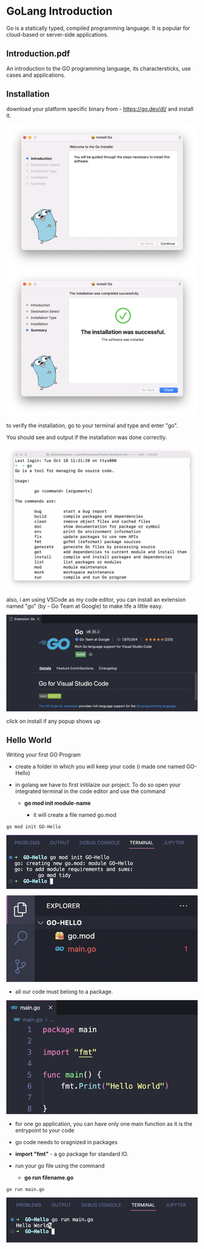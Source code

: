 # GoLang Introduction 

Go is a statically typed, compiled programming language. It is popular for cloud-based or server-side applications.



## Introduction.pdf 
An introduction to the GO programming language, its charactersticks, use cases and applications.



## Installation 

download your platform specific binary from - https://go.dev/dl/ and install it.

![goins_1.png](/.pics/001/goins_1.png)
![goins_2.png](/.pics/001/goins_2.png)

to verify the installation, go to your terminal and type and enter "go".

You should see and output if the installation was done correctly.

![verify.png](/.pics/001/verify.png)

also, i am using VSCode as my code editor, you can install an extension named "go" (by - Go Team at Google) to make life a little easy.


![ext.png](/.pics/001/ext.png)

click on install if any popup shows up  



## Hello World 

Writing your first GO Program 

- create a folder in which you will keep your code (i made one named GO-Hello)

- in golang we have to first initilaize our project. To do so open your integrated terminal in the code editor and use the command

  - **go mod init module-name**

    - it will create a file named go.mod


```
go mod init GO-Hello
```
![init.png](/.pics/001/init.png)

![struc.png](/.pics/001/struc.png)

- all our code must belong to a package.

![code.png](/.pics/001/code.png)

- for one go application, you can have only one main function as it is the entrypoint to your code 

- go code needs to oragnized in packages 

- **import "fmt"**  - a go package for standard IO.

- run your go file using the command 
  - **go run filename.go**

```
go run main.go
```

![run.png](/.pics/001/run.png)
